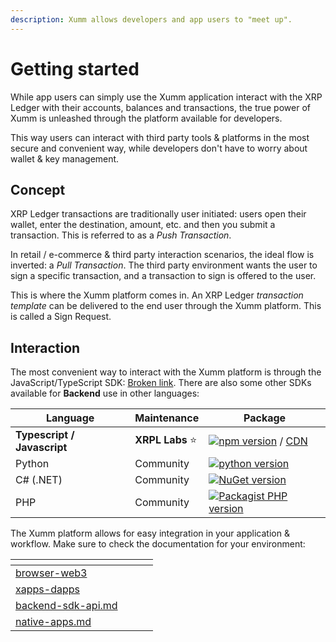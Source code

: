 ```yaml
---
description: Xumm allows developers and app users to "meet up".
---
```


# Getting started

While app users can simply use the Xumm application interact with the XRP Ledger with their accounts, balances and transactions, the true power of Xumm is unleashed through the platform available for developers.

This way users can interact with third party tools & platforms in the most secure and convenient way, while developers don't have to worry about wallet & key management.

## Concept

XRP Ledger transactions are traditionally user initiated: users open their wallet, enter the destination, amount, etc. and then you submit a transaction. This is referred to as a _Push Transaction_.

In retail / e-commerce & third party interaction scenarios, the ideal flow is inverted: a _Pull Transaction_. The third party environment wants the user to sign a specific transaction, and a transaction to sign is offered to the user.

This is where the Xumm platform comes in. An XRP Ledger _transaction template_ can be delivered to the end user through the Xumm platform. This is called a Sign Request.

## Interaction

The most convenient way to interact with the Xumm platform is through the JavaScript/TypeScript SDK: [Broken link](broken-reference "mention"). There are also some other SDKs available for **Backend** use in other languages:

| Language                    | Maintenance     | Package                                                                                                                          |
| --------------------------- | --------------- | -------------------------------------------------------------------------------------------------------------------------------- |
| **Typescript / Javascript** | **XRPL Labs** ⭐ | [![npm version](https://badge.fury.io/js/xumm.svg)](https://www.npmjs.com/xumm) / [CDN](https://xumm.app/assets/cdn/xumm.min.js) |
| Python                      | Community       | [![python version](https://badge.fury.io/py/xumm-sdk-py.svg)](https://pypi.org/project/xumm-sdk-py/)                             |
| C# (.NET)                   | Community       | [![NuGet version](https://badge.fury.io/nu/XUMM.NET.SDK.svg)](https://badge.fury.io/nu/XUMM.NET.SDK)                             |
| PHP                         | Community       | [![Packagist PHP version](https://badgen.net/badge/PHP%20Package/8.1/green)](https://packagist.org/packages/xrpl/xumm-sdk-php)   |

The Xumm platform allows for easy integration in your application & workflow. Make sure to check the documentation for your environment:

<table data-card-size="large" data-column-title-hidden data-view="cards"><thead><tr><th data-card-target data-type="content-ref"></th><th data-hidden></th><th data-hidden></th><th data-hidden></th></tr></thead><tbody><tr><td><a href="../environments/browser-web3/">browser-web3</a></td><td></td><td></td><td></td></tr><tr><td><a href="../environments/xapps-dapps/">xapps-dapps</a></td><td></td><td></td><td></td></tr><tr><td><a href="../environments/backend-sdk-api.md">backend-sdk-api.md</a></td><td></td><td></td><td></td></tr><tr><td><a href="../environments/native-apps.md">native-apps.md</a></td><td></td><td></td><td></td></tr></tbody></table>
